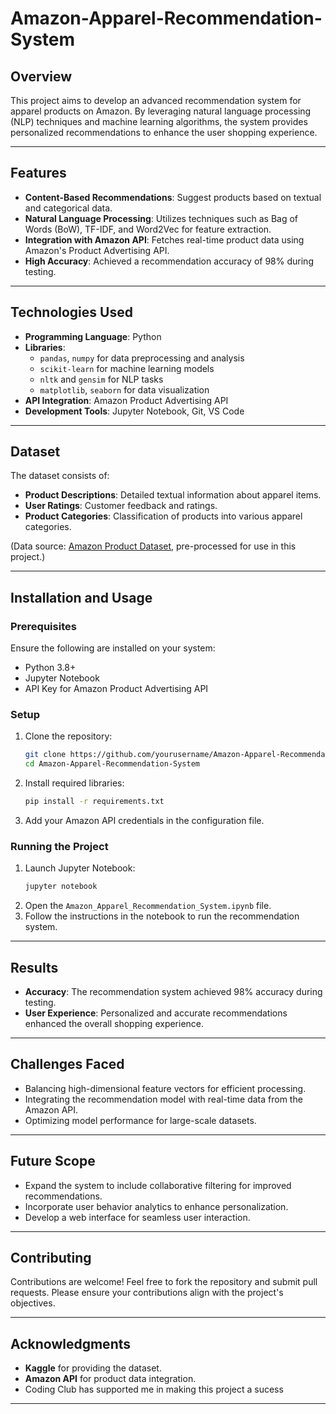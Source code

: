 # Amazon-Apparel-Recommendation-System
## Overview
This project aims to develop an advanced recommendation system for apparel products on Amazon. By leveraging natural language processing (NLP) techniques and machine learning algorithms, the system provides personalized recommendations to enhance the user shopping experience.

---

## Features
- **Content-Based Recommendations**: Suggest products based on textual and categorical data.
- **Natural Language Processing**: Utilizes techniques such as Bag of Words (BoW), TF-IDF, and Word2Vec for feature extraction.
- **Integration with Amazon API**: Fetches real-time product data using Amazon's Product Advertising API.
- **High Accuracy**: Achieved a recommendation accuracy of 98% during testing.

---

## Technologies Used
- **Programming Language**: Python
- **Libraries**: 
  - `pandas`, `numpy` for data preprocessing and analysis
  - `scikit-learn` for machine learning models
  - `nltk` and `gensim` for NLP tasks
  - `matplotlib`, `seaborn` for data visualization
- **API Integration**: Amazon Product Advertising API
- **Development Tools**: Jupyter Notebook, Git, VS Code

---

## Dataset
The dataset consists of:
- **Product Descriptions**: Detailed textual information about apparel items.
- **User Ratings**: Customer feedback and ratings.
- **Product Categories**: Classification of products into various apparel categories.

(Data source: [Amazon Product Dataset](https://www.kaggle.com/), pre-processed for use in this project.)

---

## Installation and Usage

### Prerequisites
Ensure the following are installed on your system:
- Python 3.8+
- Jupyter Notebook
- API Key for Amazon Product Advertising API

### Setup
1. Clone the repository:
   ```bash
   git clone https://github.com/yourusername/Amazon-Apparel-Recommendation-System.git
   cd Amazon-Apparel-Recommendation-System
   ```
2. Install required libraries:
   ```bash
   pip install -r requirements.txt
   ```
3. Add your Amazon API credentials in the configuration file.

### Running the Project
1. Launch Jupyter Notebook:
   ```bash
   jupyter notebook
   ```
2. Open the `Amazon_Apparel_Recommendation_System.ipynb` file.
3. Follow the instructions in the notebook to run the recommendation system.

---

## Results
- **Accuracy**: The recommendation system achieved 98% accuracy during testing.
- **User Experience**: Personalized and accurate recommendations enhanced the overall shopping experience.

---

## Challenges Faced
- Balancing high-dimensional feature vectors for efficient processing.
- Integrating the recommendation model with real-time data from the Amazon API.
- Optimizing model performance for large-scale datasets.

---

## Future Scope
- Expand the system to include collaborative filtering for improved recommendations.
- Incorporate user behavior analytics to enhance personalization.
- Develop a web interface for seamless user interaction.

---

## Contributing
Contributions are welcome! Feel free to fork the repository and submit pull requests. Please ensure your contributions align with the project's objectives.

---


## Acknowledgments
- **Kaggle** for providing the dataset.
- **Amazon API** for product data integration.
- Coding Club has supported me in making this project a sucess
---


